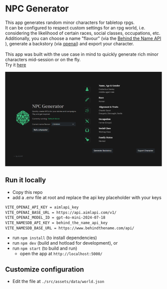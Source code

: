 # NPC Generator

This app generates random minor characters for tabletop rpgs.\
It can be configured to respect custom settings for an rpg world, i.e. considering the likelihood of certain races, social classes, occupations, etc.\
Additionally, you can choose a name "flavour" (via the [Behind the Name API](https://www.behindthename.com/api/) ), generate a backstory (via [openai](https://www.npmjs.com/package/openai)) and export your character.\
\
This app was built with the use case in mind to quickly generate rich minor characters mid-session or on the fly.\
Try it [here](https://dnd-npc-generator-ffc22106c853.herokuapp.com/)

![plot](npcgen.png)

## Run it locally

* Copy this repo
* add a .env file at root and replace the api key placeholder with your keys
```sh
VITE_OPENAI_API_KEY = aimlapi_key
VITE_OPENAI_BASE_URL = https://api.aimlapi.com/v1/
VITE_OPENAI_MODEL_ID = gpt-4o-mini-2024-07-18
VITE_NAMESDB_API_KEY = behind_the_name_api_key
VITE_NAMESDB_BASE_URL = https://www.behindthename.com/api/
```

* run `npm install` (to install dependencies)
* run `npm dev` (build and hotload for development), or
* run `npm start` (to build and run)
    * open the app at `http://localhost:5000/`

## Customize configuration

* Edit the file at `./src/assets/data/world.json`
